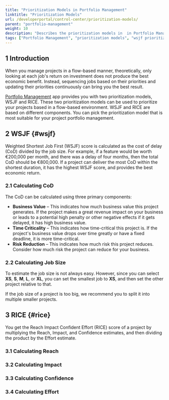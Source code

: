 ```yaml
---
title: "Prioritization Models in Portfolio Management"
linktitle: "Prioritization Models"
url: /developerportal/control-center/prioritization-models/
parent: "portfolio-management"
weight: 10
description: "Describes the prioritization models in  in Portfolio Management."
tags: ["Portfolio Management", "prioritization models", "wsjf prioritization", "rice prioritization"]
---
```


## 1 Introduction

When you manage projects in a flow-based manner, theoretically, only looking at each job's return on investment does not produce the best economic benefit. Instead, sequencing jobs based on their priorities and updating their priorities continuously can bring you the best result.

[Portfolio Management](/developerportal/control-center/portfolio-management/) app provides you with two prioritization models, WSJF and RICE. These two prioritization models can be used to prioritize your projects based in a flow-based environment. WSJF and RICE are based on different components. You can pick the prioritization model that is most suitable for your project portfolio management.

## 2 WSJF {#wsjf}

Weighted Shortest Job First (WSJF) score is calculated as the cost of delay (CoD) divided by the job size. For example, if a feature would be worth €200,000 per month, and there was a delay of four months, then the total CoD should be €800,000. If a project can deliver the most CoD within the shortest duration, it has the highest WSJF score, and provides the best economic return.

### 2.1 Calculating CoD

The CoD can be calculated using three primary components:

* **Business Value** – This indicates how much business value this project generates. If the project makes a great revenue impact on your business or leads to a potential high penalty or other negative effects if it gets delayed, it has high business value.
* **Time Criticality** – This indicates how time-critical this project is. If the project's business value drops over time greatly or have a fixed deadline, it is more time-critical.
* **Risk Reduction** – This indicates how much risk this project reduces. Consider how much risk the project can reduce for your business.

### 2.2 Calculating Job Size

To estimate the job size is not always easy. However, since you can select **XS**, **S**, **M**, **L**, or **XL**, you can set the smallest job to **XS**, and then set the other project relative to that.

If the job size of a project is too big, we recommend you to split it into multiple smaller projects.

## 3 RICE {#rice}

You get the Reach Impact Confident Effort (RICE) score of a project by multiplying the Reach, Impact, and Confidence estimates, and then dividing the product by the Effort estimate.

### 3.1 Calculating Reach

### 3.2 Calculating Impact

### 3.3 Calculating Confidence

### 3.4 Calculating Effort
